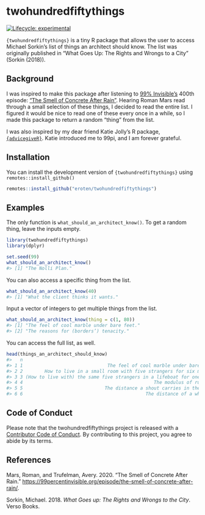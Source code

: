 
<!-- README.md is generated from README.Rmd. Please edit that file -->

# twohundredfiftythings

<!-- badges: start -->

[![Lifecycle:
experimental](https://img.shields.io/badge/lifecycle-experimental-orange.svg)](https://www.tidyverse.org/lifecycle/#experimental)
<!-- badges: end -->

`{twohundredfiftythings}` is a tiny R package that allows the user to
access Michael Sorkin’s list of things an architect should know. The
list was originally published in “What Goes Up: The Rights and Wrongs to
a City” (Sorkin (2018)).

## Background

I was inspired to make this package after listening to [99%
Invisible’s](https://99percentinvisible.org/) 400th episode: [“The
Smell of Concrete After
Rain”](https://99percentinvisible.org/episode/the-smell-of-concrete-after-rain/).
Hearing Roman Mars read through a small selection of these things, I
decided to read the entire list. I figured it would be nice to read one
of these every once in a while, so I made this package to return a
random “thing” from the list.

I was also inspired by my dear friend Katie Jolly’s R package,
[`{advicegiveR}`](https://github.com/katiejolly/advicegiveR). Katie
introduced me to 99pi, and I am forever grateful.

## Installation

You can install the development version of `{twohundredfiftythings}`
using `remotes::install_github()`

``` r
remotes::install_github("eroten/twohundredfiftythings")
```

## Examples

The only function is `what_should_an_architect_know()`. To get a random
thing, leave the inputs empty.

``` r
library(twohundredfiftythings)
library(dplyr)

set.seed(99)
what_should_an_architect_know()
#> [1] "The Nolli Plan."
```

You can also access a specific thing from the list.

``` r
what_should_an_architect_know(40)
#> [1] "What the client thinks it wants."
```

Input a vector of integers to get multiple things from the list.

``` r
what_should_an_architect_know(thing = c(1, 80))
#> [1] "The feel of cool marble under bare feet."
#> [2] "The reasons for (borders’) tenacity."
```

You can access the full list, as well.

``` r
head(things_an_architect_should_know)
#>   n                                                                  thing
#> 1 1                               The feel of cool marble under bare feet.
#> 2 2        How to live in a small room with five strangers for six months.
#> 3 3 (How to live with) the same five strangers in a lifeboat for one week.
#> 4 4                                                The modulus of rupture.
#> 5 5                              The distance a shout carries in the city.
#> 6 6                                             The distance of a whisper.
```

## Code of Conduct

Please note that the twohundredfiftythings project is released with a
[Contributor Code of
Conduct](https://contributor-covenant.org/version/2/0/CODE_OF_CONDUCT.html).
By contributing to this project, you agree to abide by its terms.

## References

<div id="refs" class="references">

<div id="ref-roman_mars_smell_nodate">

Mars, Roman, and Trufelman, Avery. 2020. “The Smell of Concrete After
Rain.”
<https://99percentinvisible.org/episode/the-smell-of-concrete-after-rain/>.

</div>

<div id="ref-sorkin_what_2018">

Sorkin, Michael. 2018. *What Goes up: The Rights and Wrongs to the
City*. Verso Books.

</div>

</div>

